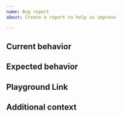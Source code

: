 ```yaml
---
name: Bug report
about: Create a report to help us improve

---
```


<!-- 
This issue tracker is ONLY used for reporting bugs.

Please fill in the *entire* template below. 
-->

## Current behavior

<!-- Describe the current behavior. -->

## Expected behavior

<!-- Describe what the desired behavior would be. -->

## Playground Link

<!-- A link to a Playground "Share" link which demonstrates this behavior -->

## Additional context

<!-- Anything else relevant? -->
